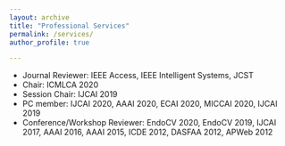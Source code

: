 ```yaml
---
layout: archive
title: "Professional Services"
permalink: /services/
author_profile: true

---
```


-  Journal Reviewer: IEEE Access, IEEE Intelligent Systems, JCST 
-  Chair: ICMLCA 2020
-  Session Chair: IJCAI 2019
-  PC member: IJCAI 2020,  AAAI 2020, ECAI 2020, MICCAI 2020, IJCAI 2019
-  Conference/Workshop Reviewer: EndoCV 2020, EndoCV 2019, IJCAI 2017, AAAI 2016, AAAI 2015, ICDE 2012, DASFAA 2012, APWeb 2012
